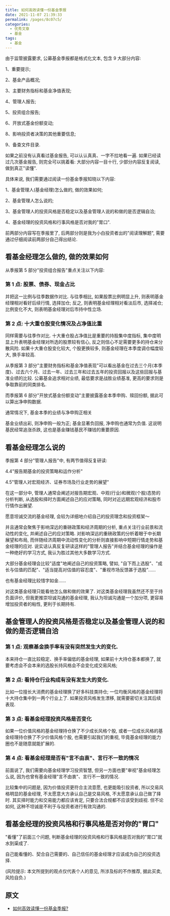 ```yaml
---
title: 如何高效读懂一份基金季报
date: 2021-11-07 21:39:33
permalink: /pages/8c07c5/
categories:
  - 优秀文章
  - 基金
tags:
  - 基金
---
```


由于监管披露要求, 公募基金季报都是格式化文本, 包含 9 大部分内容:

1、重要提示;

2、基金产品概况;

3、主要财务指标和基金净值表现;

4、管理人报告;

5、投资组合报告;

6、开放式基金份额变动;

8、影响投资者决策的其他重要信息;

9、备查文件目录.

如果之前没有认真看过基金报告, 可以认认真真、一字不拉地看一遍. 如果已经读过几次基金报告, 则完全可以挑着看: 大部分内容一目十行, 少部分内容反复阅读, 做到真正"读懂".

具体来说, 我们需要通过阅读一份基金季报知晓以下内容:

1、基金管理人(基金经理)怎么做的, 做的效果如何;

2、基金管理人怎么说的;

3、基金管理人的投资风格是否稳定以及基金管理人说的和做的是否逻辑自洽;

4、基金经理的投资风格和行事风格是否对我的"胃口".

前两部分内容写在季报里了, 后两部分则是我为小白投资者出的"阅读理解题", 需要通过仔细阅读前两部分自己得出结论.

## 看基金经理怎么做的, 做的效果如何

从季报第 5 部分"投资组合报告"重点关注以下内容:

### 第 1 点: 股票、债券、现金占比

并把这一比例与往季数据作对比. 与往季相比, 如果股票比例明显上升, 则表明基金经理相对看好后续行情, 选择加仓; 反之, 则表明基金经理相对看淡后市, 选择减仓; 比例变化不大, 则表明基金经理对后市持中性立场.

### 第 2 点: 十大重仓股变化情况及占净值比重

同样需要与往季作对比. 十大重仓股占净值比是重要的持股集中度指标, 集中度明显上升表明基金经理对所选的股票较有信心, 反之则信心不足需要更多的持仓来分散风险. 如果十大重仓股变化较大, 个股更换较多, 则基金经理在本季度调仓幅度较大, 换手率较高.

从季报第 3 部分"主要财务指标和基金净值表现"可以看出基金在过去三个月(本季度)、过去六个月、过去一年、过去三年和过去五年的投资回报以及这些回报与基准业绩的比较. 公募基金追求相对业绩, 最低要求是战胜业绩基准, 更高的要求则是争取靠前的同类排名.

而季报第 6 部分"开放式基金份额变动"主要披露基金本季申购、赎回份额, 据此可以算出净申购数据.

通常情况下, 基金本季的业绩与净申购正相关

基金业绩出彩, 则净申购一般为正; 基金显著负回报, 净申购也通常为负值. 这说明基民经常追涨杀跌, 这也是基金赚钱基民不赚钱的重要原因.

## 看基金经理怎么说的

季报第 4 部分"管理人报告"中, 有两节值得反复研读:

4.4"报告期基金的投资策略和运作分析"

4.5"管理人对宏观经济、证券市场及行业走势的展望"

在这一部分中, 管理人通常会阐述对报告期宏观、中观(行业)和微观(个股)态势的分析判断, 从选股和择时方面阐述自己的应对策略, 同时对近远期宏观经济和股市行情作出展望.

愿意坦诚交流的基金经理, 会较为详细地介绍自己的投资理念和投资框架～

并且通常会聚焦于影响深远的重磅政策和经济周期的分析, 重点关注行业前景和流动性的变化, 并阐述自己的应对策略. 对影响深远的重磅政策的分析着眼于中长期展望和布局, 而伴随经济周期中流动性变化的分析则直接影响中短期行情走势和基金经理的应对. 说实话认真反复研读这样的"管理人报告"并结合基金经理的操作是一种绝好的学习方式, 我认为胜过其他大多数学习方式.

大部分基金经理会比较"适度"地阐述自己的投资策略, 譬如, "自下而上选股"、"成长与估值的匹配"、"适当提高对估值的容忍度"、"重视市场反馈甚于选股"……

也有基金经理比较惜字如金……

对这类基金经理只能看他怎么做和做的效果了. 对这类基金经理我虽然还不至于持负面评价, 但我更推崇坦诚沟通的基金经理, 我认为坦诚沟通是一个加分项, 更容易增加投资者的粘性, 更利于长期持有.

## 基金管理人的投资风格是否稳定以及基金管理人说的和做的是否逻辑自洽

### 第 1 点: 观察基金换手率有没有突然发生大的变化.

本来持仓一直比较稳定、换手率偏低的基金经理, 如果前十大持仓基本都换了, 就要考虑会不会本来的选股长持风格会不会变化成交易风格;

### 第 2 点: 看持仓行业构成有没有发生大的变化.

比如一位擅长大消费的基金经理换了好多科技类持仓; 一位均衡风格的基金经理将十大持仓集中到一两个行业上了. 如果投资风格发生漂移, 就需要密切关注其后续表现.

### 第 3 点: 看基金经理投资风格是否变化

如果一位价值风格的基金经理持仓换了不少成长风格个股, 或者一位成长风格的基金经理持仓换了不少价值风格个股, 也需要引起我们的重视, 毕竟基金经理的能力圈也不是随意就能扩展的.

### 第 4 点: 看基金经理是否有"言不由衷"、言行不一致的情况

前面说了, 我们需要向基金经理学习投资智慧, 但另一方面也要"审视"基金经理怎么说, 因为也曾有基金经理"言不由衷"、言行不一致的情况.

比较集中的问题是, 因为价值投资更符合主流意愿, 也更能吸引投资者, 所以交易风格明显的基金经理, 不太愿意大方承认自己是交易风格, 不太愿意承认自己做了择时. 其实择时能力和交易能力都应该肯定, 只要合法合规都不应该受到歧视. 但不论如何, 这种不坦诚是不利于与投资者进行有效沟通的.

## 看基金经理的投资风格和行事风格是否对你的"胃口"

"看懂"了前面三个问题, 判断基金经理的投资风格和行事风格是否对我的"胃口"就水到渠成了.

自己能看懂的、契合自己需要的、自己信任的基金经理才应该成为自己的投资选择.

(风险提示: 本文所提到的观点仅代表个人的意见, 所涉及标的不作推荐, 据此买卖, 风险自负.)

## 原文

- [如何高效读懂一份基金季报?](https://mp.weixin.qq.com/s/hkWyM_kLPJdx3lJUzQkl3Q)
